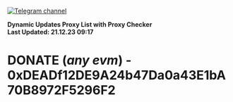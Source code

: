 [![Telegram channel](https://img.shields.io/endpoint?url=https://runkit.io/damiankrawczyk/telegram-badge/branches/master?url=https://t.me/n4z4v0d)](https://t.me/n4z4v0d) 

**Dynamic Updates Proxy List with Proxy Checker**  
**Last Updated: 21.12.23 09:17**

# DONATE (_any evm_) - 0xDEADf12DE9A24b47Da0a43E1bA70B8972F5296F2
